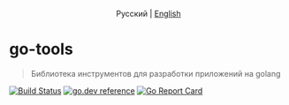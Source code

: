 <p align="center">
  <span>Русский</span> |
  <a href="README.ru.md#go-tools">English</a>
  
</p>

# go-tools
> Библиотека инструментов для разработки приложений на golang

[![Build Status](https://travis-ci.org/fcg-xvii/go-tools.svg?branch=master)](https://travis-ci.org/fcg-xvii/go-tools) 
 [![go.dev reference](https://img.shields.io/badge/go.dev-reference-007d9c?logo=go&logoColor=white&style=flat-square)](https://pkg.go.dev/github.com/fcg-xvii/go-tools) 
 [![Go Report Card](https://goreportcard.com/badge/github.com/fcg-xvii/go-tools)](https://goreportcard.com/report/github.com/fcg-xvii/go-tools) 
